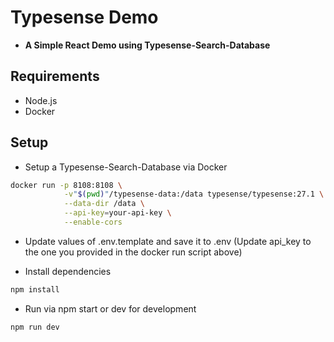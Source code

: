 # Typesense Demo

- __A Simple React Demo using Typesense-Search-Database__

## Requirements

- Node.js
- Docker

## Setup

- Setup a Typesense-Search-Database via Docker

```sh
docker run -p 8108:8108 \
            -v"$(pwd)"/typesense-data:/data typesense/typesense:27.1 \
            --data-dir /data \
            --api-key=your-api-key \
            --enable-cors
```

- Update values of .env.template and save it to .env (Update api_key to the one you provided in the docker run script above)

- Install dependencies

```sh
npm install
```

- Run via npm start or dev for development

```sh
npm run dev
```
